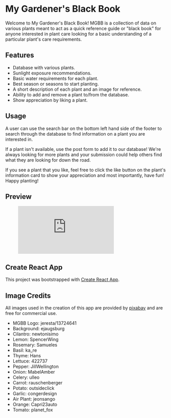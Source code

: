 # My Gardener's Black Book

Welcome to My Gardener's Black Book! MGBB is a collection of data on various plants meant to act as a quick reference guide or "black book" for anyone interested in plant care looking for a basic understanding of a particular plant's care requirements.

## Features

<ul>
    <li>Database with various plants.</li>
    <li>Sunlight exposure recommendations.</li>
    <li>Basic water requirements for each plant.</li>
    <li>Best season or seasons to start planting.</li>
    <li>A short description of each plant and an image for reference.</li>
    <li>Ability to add and remove a plant to/from the database.</li>
    <li>Show appreciation by liking a plant.</li>
</ul>

## Usage

A user can use the search bar on the bottom left hand side of the footer to search through the database to find information on a plant you are interested in. 

If a plant isn't available, use the post form to add it to our database! We're always looking for more plants and your submission could help others find what they are looking for down the road.

If you see a plant that you like, feel free to click the like button on the plant's information card to show your appreciation and most importantly, have fun! Happy planting!

## Preview

<figure class="video_container">
  <iframe src="https://www.youtube.com/embed/YZsGzDyDuWc" frameborder="0" allowfullscreen="true"> </iframe>
</figure>

## Create React App

This project was bootstrapped with [Create React App](https://github.com/facebook/create-react-app).

## Image Credits

All images used in the creation of this app are provided by [pixabay](https://pixabay.com/) and are free for commercial use.

<ul>
    <li>MGBB Logo:  jeresta/13724641</li>
    <li>Background: ejaugsburg</li>
    <li>Cilantro: newtonisimo</li>
    <li>Lemon: SpencerWing</li>
    <li>Rosemary: Samueles</li>
    <li>Basil: ka_re</li>
    <li>Thyme:      Hans</li>
    <li>Lettuce:    422737</li>
    <li>Pepper:     JillWellington</li>
    <li>Onion:      MabelAmber</li>
    <li>Celery:     ulleo</li>
    <li>Carrot:     rauschenberger</li>
    <li>Potato:     outsideclick</li>
    <li>Garlic:     congerdesign</li>
    <li>Air Plant:  jeonsango</li>
    <li>Orange:     Capri23auto</li>
    <li>Tomato:     planet_fox</li>
</ul>